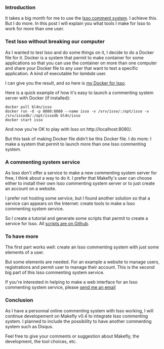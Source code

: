 ### Introduction

It takes a big month for me to use the [Isso comment system](http://posativ.org/isso/). I achieve this. But I do more. In this post I will explain you what tools I make for Isso to work for more than one user.

### Test Isso without breaking our computer

As I wanted to test Isso and do some things on it, I decide to do a Docker file for it. Docker is a system that permit to make container for some applications so that you can use the container on more than one computer and share your Docker file to any user that want to test a specific application. A kind of executable for *lambda* user.

I can give you the result, and so here is [my Docker for Isso](https://index.docker.io/u/bl4n/isso).

Here is a quick example of how it's easy to launch a commenting system server with Docker (if installed):

    docker pull bl4n/isso
    docker run -d -p 8080:8080 --name isso -v /srv/isso/:/opt/isso -v /srv/issodb/:/opt/issodb bl4n/isso
    docker start isso

And now you're OK to play with Isso on http://localhost:8080/.

But this task of making Docker file didn't be this Docker file. I do more: I make a system that permit to launch more than one Isso commenting system.

### A commenting system service

As Isso don't offer a service to make a new commenting system server for free, I think about a way to do it. I prefer that Makefly's user can choose either to install their own Isso commenting system server or to just create an account on a website.

I prefer not hosting some service, but I found another solution so that a service can appears on the Internet: create tools to make a Isso commenting system service.

So I create a tutorial and generate some scripts that permit to create a service for Isso. All [scripts are on Github](http://github.com/blankoworld/rave-comment/ "Learn more about Rave project which aims to create an Isso commenting system service").

### To have more

The first part works well: create an Isso commenting system with just some elements of a user.

But some elements are needed. For an example a website to manage users, registrations and permit user to manage their account. This is the second big part of this Isso commenting system service.

If you're interested in helping to make a web interface for an Isso commenting system service, please [send me an email](mailto:olivier+makefly@dossmann.nt "Send an email to ask about helping managing user by making a web interface for Iss commenting system service.")

### Conclusion

As I have a personnal online commenting system with Isso working, I will continue developement on Makefly v0.4 to integrate Isso commenting system. I planned to include the possibility to have another commenting system such as Disqus.

Feel free to give your comments or suggestion about Makefly, the development, the tool choices, etc.
